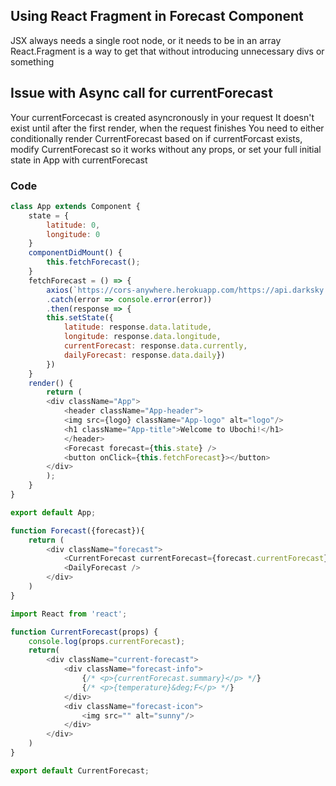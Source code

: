 ## Using React Fragment in Forecast Component
JSX always needs a single root node, or it needs to be in an array
React.Fragment is a way to get that without introducing unnecessary divs or something


## Issue with Async call for currentForecast
Your currentForcecast is created asyncronously in your request
It doesn't exist until after the first render, when the request finishes
You need to either conditionally render CurrentForecast based on if currentForcast exists, modify CurrentForecast so it works without any props, or set your full initial state in App with currentForecast
### Code
```js
class App extends Component {
    state = {
        latitude: 0,
        longitude: 0
    }
    componentDidMount() {
        this.fetchForecast();
    }
    fetchForecast = () => {
        axios(`https://cors-anywhere.herokuapp.com/https://api.darksky.net/forecast/${apiKey}/37.8267,-122.4233`)
        .catch(error => console.error(error))
        .then(response => {
        this.setState({
            latitude: response.data.latitude, 
            longitude: response.data.longitude, 
            currentForecast: response.data.currently, 
            dailyForecast: response.data.daily})
        })
    }
    render() {
        return (
        <div className="App">
            <header className="App-header">
            <img src={logo} className="App-logo" alt="logo"/>
            <h1 className="App-title">Welcome to Ubochi!</h1>
            </header>
            <Forecast forecast={this.state} />
            <button onClick={this.fetchForecast}></button>
        </div>
        );
    }
}

export default App;

function Forecast({forecast}){
    return (
        <div className="forecast">
            <CurrentForecast currentForecast={forecast.currentForecast} />
            <DailyForecast />
        </div>
    )
}

import React from 'react';

function CurrentForecast(props) {
    console.log(props.currentForecast);
    return(
        <div className="current-forecast">
            <div className="forecast-info">
                {/* <p>{currentForecast.summary}</p> */}
                {/* <p>{temperature}&deg;F</p> */}
            </div>
            <div className="forecast-icon">
                <img src="" alt="sunny"/>
            </div>
        </div> 
    )
}

export default CurrentForecast;
```